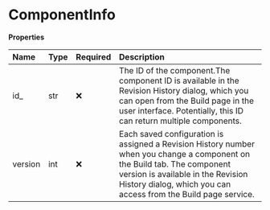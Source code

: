 # ComponentInfo

**Properties**

| Name    | Type | Required | Description                                                                                                                                                                                                                       |
| :------ | :--- | :------- | :-------------------------------------------------------------------------------------------------------------------------------------------------------------------------------------------------------------------------------- |
| id\_    | str  | ❌       | The ID of the component.The component ID is available in the Revision History dialog, which you can open from the Build page in the user interface. Potentially, this ID can return multiple components.                          |
| version | int  | ❌       | Each saved configuration is assigned a Revision History number when you change a component on the Build tab. The component version is available in the Revision History dialog, which you can access from the Build page service. |

